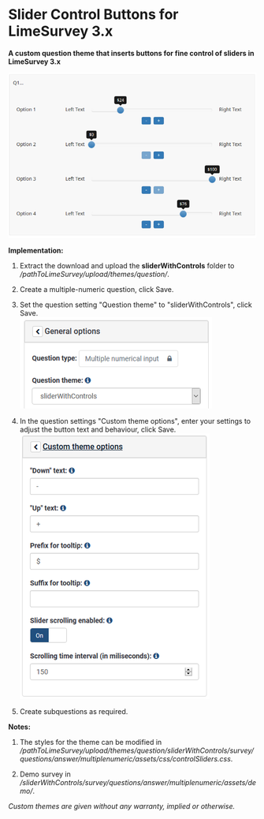 # Slider Control Buttons for LimeSurvey 3.x
**A custom question theme that inserts buttons for fine control of sliders in LimeSurvey 3.x**

![Image Card Sorting](/sliderWithControls/survey/questions/answer/multiplenumeric/assets/images/slider_controls_4.png)

**Implementation:**

1) Extract the download and upload the **sliderWithControls** folder to */pathToLimeSurvey/upload/themes/question/*.

2) Create a multiple-numeric question, click Save.

3) Set the question setting "Question theme" to "sliderWithControls", click Save.  
![Image Select sliderWithControls](/sliderWithControls/survey/questions/answer/multiplenumeric/assets/images/slider_controls_2.png)

4) In the question settings "Custom theme options", enter your settings to adjust the button text and behaviour, click Save.  
![Image Enter custom settings](/sliderWithControls/survey/questions/answer/multiplenumeric/assets/images/slider_controls_3.png)

5) Create subquestions as required.

**Notes:**

1) The styles for the theme can be modified in */pathToLimeSurvey/upload/themes/question/sliderWithControls/survey/questions/answer/multiplenumeric/assets/css/controlSliders.css*.

2) Demo survey in */sliderWithControls/survey/questions/answer/multiplenumeric/assets/demo/*.
    
    
*Custom themes are given without any warranty, implied or otherwise.*
